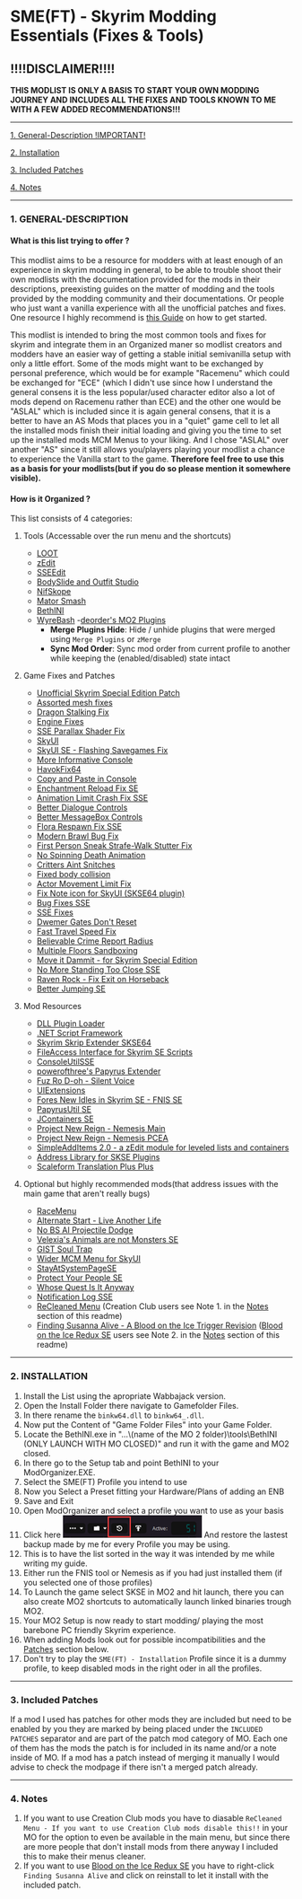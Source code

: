 # **SME(FT) - Skyrim Modding Essentials (Fixes & Tools)**

## **!!!!DISCLAIMER!!!!**

**THIS MODLIST IS ONLY A BASIS TO START YOUR OWN MODDING JOURNEY AND INCLUDES ALL THE FIXES AND TOOLS KNOWN TO ME WITH A FEW ADDED RECOMMENDATIONS!!!**

---

[1. General-Description !IMPORTANT!](https://github.com/EzioTheDeadPoet/SME-FT-#1-general-description)

[2. Installation](https://github.com/EzioTheDeadPoet/SME-FT-#2-installation)

[3. Included Patches](https://github.com/EzioTheDeadPoet/SME-FT-#3-included-patches)

[4. Notes](https://github.com/EzioTheDeadPoet/SME-FT-#4-notes)

---

### **1. GENERAL-DESCRIPTION**

#### **What is this list trying to offer ?**

This modlist aims to be a resource for modders with at least enough of an experience in skyrim modding in general, to be able to
trouble shoot their own modlists with the documentation provided for the mods in their descriptions, preexisting guides on the
matter of modding and the tools provided by the modding community and their documentations.
Or people who just want a vanilla experience with all the unofficial patches and fixes.
One resource I highly recommend is [this Guide](https://www.reddit.com/r/skyrimmods/wiki/begin2) on how to get started.

This modlist is intended to bring the most common tools and fixes for skyrim and integrate them in an Organized maner so modlist creators
and modders have an easier way of getting a stable initial semivanilla setup with only a little effort.
Some of the mods might want to be exchanged by personal preference, which would be for example "Racemenu" which could be
exchanged for "ECE" (which I didn't use since how I understand the general consens it is the less popular/used character
editor also a lot of mods depend on Racemenu rather than ECE) and the other one would be "ASLAL" which is included since it is again general consens,
that it is a better to have an AS Mods that places you in a "quiet" game cell to let all the installed mods finish their
initial loading and giving you the time to set up the installed mods MCM Menus to your liking.
And I chose "ASLAL" over another "AS" since it still allows you/players playing your modlist a chance to experience the Vanilla start to the game.
**Therefore feel free to use this as a basis for your modlists(but if you do so please mention it somewhere visible).**

#### **How is it Organized ?**

This list consists of 4 categories:

   1. Tools (Accessable over the run menu and the shortcuts)
      - [LOOT](https://github.com/loot/loot)
      - [zEdit](https://github.com/z-edit/zedit)
      - [SSEEdit](http://nexusmods.com/skyrimspecialedition/mods/164)
      - [BodySlide and Outfit Studio](http://nexusmods.com/skyrimspecialedition/mods/201)
      - [NifSkope](https://github.com/niftools/nifskope)
      - [Mator Smash](http://nexusmods.com/skyrim/mods/90987)
      - [BethINI](http://nexusmods.com/skyrimspecialedition/mods/4875)
      - [WyreBash](https://www.nexusmods.com/skyrimspecialedition/mods/6837)
      -[deorder's MO2 Plugins](https://github.com/deorder/mo2-plugins)
         - **Merge Plugins Hide**: Hide / unhide plugins that were merged using `Merge Plugins` or `zMerge` 
         - **Sync Mod Order**: Sync mod order from current profile to another while keeping the (enabled/disabled) state intact

   2. Game Fixes and Patches
      - [Unofficial Skyrim Special Edition Patch](http://nexusmods.com/skyrimspecialedition/mods/266)
      - [Assorted mesh fixes](http://nexusmods.com/skyrimspecialedition/mods/32117)
      - [Dragon Stalking Fix](http://nexusmods.com/skyrimspecialedition/mods/14060)
      - [Engine Fixes](http://nexusmods.com/skyrimspecialedition/mods/17230)
      - [SSE Parallax Shader Fix](http://nexusmods.com/skyrimspecialedition/mods/31963)
      - [SkyUI](http://nexusmods.com/skyrimspecialedition/mods/12604)
      - [SkyUI SE - Flashing Savegames Fix](http://nexusmods.com/skyrimspecialedition/mods/20406)
      - [More Informative Console](http://nexusmods.com/skyrimspecialedition/mods/19250)
      - [HavokFix64](http://nexusmods.com/skyrimspecialedition/mods/18160)
      - [Copy and Paste in Console](http://nexusmods.com/skyrimspecialedition/mods/30928)
      - [Enchantment Reload Fix SE](http://nexusmods.com/skyrimspecialedition/mods/21055)
      - [Animation Limit Crash Fix SSE](https://www.nexusmods.com/skyrimspecialedition/mods/31146)
      - [Better Dialogue Controls](http://nexusmods.com/skyrimspecialedition/mods/1429)
      - [Better MessageBox Controls](http://www.nexusmods.com/skyrimspecialedition/users/3238634)
      - [Flora Respawn Fix SSE](http://nexusmods.com/skyrimspecialedition/mods/13186)
      - [Modern Brawl Bug Fix](http://nexusmods.com/skyrimspecialedition/mods/1473)
      - [First Person Sneak Strafe-Walk Stutter Fix](http://nexusmods.com/skyrimspecialedition/mods/31165)
      - [No Spinning Death Animation](http://nexusmods.com/skyrimspecialedition/mods/1432)
      - [Critters Aint Snitches](http://nexusmods.com/skyrimspecialedition/mods/15134)
      - [Fixed body collision](http://nexusmods.com/skyrimspecialedition/mods/10849)
      - [Actor Movement Limit Fix](https://www.nexusmods.com/skyrimspecialedition/mods/32349?tab=files)
      - [Fix Note icon for SkyUI (SKSE64 plugin)](https://www.nexusmods.com/skyrimspecialedition/mods/32561)
      - [Bug Fixes SSE](https://www.nexusmods.com/skyrimspecialedition/mods/33261)
      - [SSE Fixes](https://www.nexusmods.com/skyrimspecialedition/mods/10547)
      - [Dwemer Gates Don't Reset](https://www.nexusmods.com/skyrimspecialedition/mods/26331)
      - [Fast Travel Speed Fix](https://www.nexusmods.com/skyrimspecialedition/mods/1503)
      - [Believable Crime Report Radius](https://www.nexusmods.com/skyrimspecialedition/mods/2802)
      - [Multiple Floors Sandboxing](https://www.nexusmods.com/skyrimspecialedition/mods/4524)
      - [Move it Dammit - for Skyrim Special Edition](https://www.nexusmods.com/skyrimspecialedition/mods/752)
      - [No More Standing Too Close SSE](https://www.nexusmods.com/skyrimspecialedition/mods/4784)
      - [Raven Rock - Fix Exit on Horseback](https://www.nexusmods.com/skyrimspecialedition/mods/14075)
      - [Better Jumping SE](https://www.nexusmods.com/skyrimspecialedition/mods/18967)

   3. Mod Resources
      - [DLL Plugin Loader](https://www.nexusmods.com/skyrimspecialedition/mods/10546)
      - [.NET Script Framework](https://www.nexusmods.com/skyrimspecialedition/mods/21294)
      - [Skyrim Skrip Extender SKSE64](https://skse.silverlock.org/beta/skse64_2_00_17.7z)
      - [FileAccess Interface for Skyrim SE Scripts](http://nexusmods.com/skyrimspecialedition/mods/13956)
      - [ConsoleUtilSSE](http://nexusmods.com/skyrimspecialedition/mods/24858)
      - [powerofthree's Papyrus Extender](https://www.nexusmods.com/skyrimspecialedition/mods/22854)
      - [Fuz Ro D-oh - Silent Voice](https://www.nexusmods.com/skyrimspecialedition/mods/15109)
      - [UIExtensions](http://nexusmods.com/skyrimspecialedition/mods/17561)
      - [Fores New Idles in Skyrim SE - FNIS SE](https://www.nexusmods.com/skyrimspecialedition/mods/3038)
      - [PapyrusUtil SE](http://nexusmods.com/skyrimspecialedition/mods/13048)
      - [JContainers SE](http://nexusmods.com/skyrimspecialedition/mods/16495)
      - [Project New Reign - Nemesis Main](https://github.com/ShikyoKira/Project-New-Reign---Nemesis-Main)
      - [Project New Reign - Nemesis PCEA](https://www.nexusmods.com/skyrimspecialedition/mods/31667?tab=description)
      - [SimpleAddItems 2.0 - a zEdit module for leveled lists and containers](https://www.nexusmods.com/skyrimspecialedition/mods/32319?tab=description)
      - [Address Library for SKSE Plugins](https://www.nexusmods.com/skyrimspecialedition/mods/32444)
      - [Scaleform Translation Plus Plus](https://www.nexusmods.com/skyrimspecialedition/mods/22603)

   4. Optional but highly recommended mods(that address issues with the main game that aren't really bugs)
      - [RaceMenu](http://nexusmods.com/skyrimspecialedition/mods/19080)
      - [Alternate Start - Live Another Life](http://nexusmods.com/skyrimspecialedition/mods/272)
      - [No BS AI Projectile Dodge](http://nexusmods.com/skyrimspecialedition/mods/1763)
      - [Velexia's Animals are not Monsters SE](http://nexusmods.com/skyrimspecialedition/mods/32133)
      - [GIST Soul Trap](http://nexusmods.com/skyrimspecialedition/mods/15755)
      - [Wider MCM Menu for SkyUI](https://www.nexusmods.com/skyrimspecialedition/mods/22825)
      - [StayAtSystemPageSE](http://nexusmods.com/skyrimspecialedition/mods/19832)
      - [Protect Your People SE](http://nexusmods.com/skyrimspecialedition/mods/10297)
      - [Whose Quest Is It Anyway](https://www.nexusmods.com/skyrimspecialedition/mods/23581)
      - [Notification Log SSE](https://www.nexusmods.com/skyrimspecialedition/mods/27707)
      - [ReCleaned Menu](https://www.nexusmods.com/skyrimspecialedition/mods/26680) (Creation Club users see Note 1. in the [Notes](https://github.com/EzioTheDeadPoet/SME-FT-#4-notes) section of this readme)
      - [Finding Susanna Alive - A Blood on the Ice Trigger Revision](https://www.nexusmods.com/skyrimspecialedition/mods/32512) ([Blood on the Ice Redux SE](https://www.nexusmods.com/skyrimspecialedition/mods/6126) users see Note 2. in the [Notes](https://github.com/EzioTheDeadPoet/SME-FT-#4-notes) section of this readme)

---

### 2. INSTALLATION

1. Install the List using the apropriate Wabbajack version.
2. Open the Install Folder there navigate to Gamefolder Files.
3. In there rename the `binkw64.dll` to `binkw64_.dll`.
4. Now put the Content of "Game Folder Files" into your Game Folder.
5. Locate the BethINI.exe in "...\\(name of the MO 2 folder)\tools\BethINI (ONLY LAUNCH WITH MO CLOSED)" and run it with the game and MO2 closed.
6. In there go to the Setup tab and point BethINI to your ModOrganizer.EXE.
7. Select the SME(FT) Profile you intend to use
8. Now you Select a Preset fitting your Hardware/Plans of adding an ENB
9. Save and Exit
10. Open ModOrganizer and select a profile you want to use as your basis
11. Click here ![(restore backup)](https://github.com/EzioTheDeadPoet/SME-FT-/raw/master/backup.png) And restore the lastest backup made by me for every Profile you may be using.
12. This is to have the list sorted in the way it was intended by me while writing my guide.
13. Either run the FNIS tool or Nemesis as if you had just installed them (if you selected one of those profiles)
14. To Launch the game select SKSE in MO2 and hit launch, there you can also create MO2 shortcuts to automatically launch linked binaries trough MO2.
15. Your MO2 Setup is now ready to start modding/ playing the most barebone PC friendly Skyrim experience.
16. When adding Mods look out for possible incompatibilities and the [Patches](https://github.com/EzioTheDeadPoet/SME-FT-/blob/master/README.md#3-included-patches) section below.
17. Don't try to play the `SME(FT) - Installation` Profile since it is a dummy profile, to keep disabled mods in the right oder in all the profiles.

---

### 3. Included Patches

If a mod I used has patches for other mods they are included but need to be enabled by you they are marked
by being placed under the `INCLUDED PATCHES` separator and are part of the patch mod category of MO.
Each one of them has the mods the patch is for included in its name and/or a note inside of MO.
If a mod has a patch instead of merging it manually I would advise to check the modpage if there isn't a merged patch
already.

---

### 4. Notes

1. If you want to use Creation Club mods you have to diasable `ReCleaned Menu - If you want to use Creation Club mods disable this!!` in your MO for the option to even be available in the main menu, but since there are more people that don't install mods from there anyway I included this to make their menus cleaner.
2. If you want to use [Blood on the Ice Redux SE](https://www.nexusmods.com/skyrimspecialedition/mods/6126) you have to right-click `Finding Susanna Alive` and click on reinstall to let it install with the included patch.
